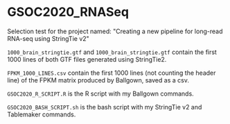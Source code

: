 # GSOC2020_RNASeq
Selection test for the project named: "Creating a new pipeline for long-read RNA-seq using StringTie v2"

`1000_brain_stringtie.gtf` and `1000_brain_stringtie.gtf` contain the first 1000 lines of both GTF files generated using StringTie2.

`FPKM_1000_LINES.csv` contain the first 1000 lines (not counting the header line) of the FPKM matrix produced by Ballgown, saved as a csv.

`GSOC2020_R_SCRIPT.R` is the R script with my Ballgown commands.

`GSOC2020_BASH_SCRIPT.sh` is the bash script with my StringTie v2 and Tablemaker commands.
